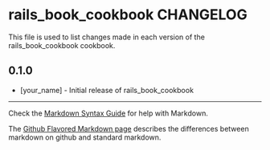 rails_book_cookbook CHANGELOG
===================================

This file is used to list changes made in each version of the rails_book_cookbook cookbook.

0.1.0
-----
- [your_name] - Initial release of rails_book_cookbook

- - -
Check the [Markdown Syntax Guide](http://daringfireball.net/projects/markdown/syntax) for help with Markdown.

The [Github Flavored Markdown page](http://github.github.com/github-flavored-markdown/) describes the differences between markdown on github and standard markdown.
